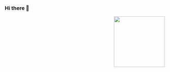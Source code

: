 ### Hi there 👋
<img height="160em" src="https://github-readme-stats-eight-theta.vercel.app/api?username=sagnikpal2004&show_icons=true&theme=nightowl&include_all_commits=true&count_private=true" align="right"/>
<!--
**sagnikpal2004/sagnikpal2004** is a ✨ _special_ ✨ repository because its `README.md` (this file) appears on your GitHub profile.

Here are some ideas to get you started:

- 🔭 I’m currently working on ...
- 🌱 I’m currently learning ...
- 👯 I’m looking to collaborate on ...
- 🤔 I’m looking for help with ...
- 💬 Ask me about ...
- 📫 How to reach me: ...
- 😄 Pronouns: ...
- ⚡ Fun fact: ...
-->
